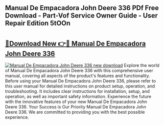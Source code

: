 ## Manual De Empacadora John Deere 336 PDf Free Download - Part-Vof Service Owner Guide - User Repair Edition 5tOOn

# <h2><a href="http://bc87854.oget.top/?id=Manual+De+Empacadora+John+Deere+336">🔗Download New 👉🔴 Manual De Empacadora John Deere 336</a></h2>

[![Manual De Empacadora John Deere 336 new download](https://i.imgur.com/5g1atiW.png)](http://bc87854.oget.top/?id=Manual+De+Empacadora+John+Deere+336)
Explore the world of Manual De Empacadora John Deere 336 with this comprehensive user manual, covering all aspects of the product's features and functionality. Before using your Manual De Empacadora John Deere 336, please refer to this user manual for detailed instructions on product setup, operation, and troubleshooting. It includes clear instructions for installation, setup, and operation, as well as important safety information. Experience the future with the innovative features of your new Manual De Empacadora John Deere 336. Your Success is Our Priority Manual De Empacadora John Deere 336. We are committed to providing you with the best possible experience.
